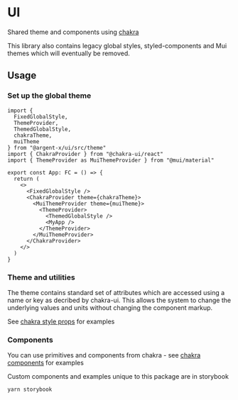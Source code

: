 # UI

Shared theme and components using [chakra](https://chakra-ui.com/)

This library also contains legacy global styles, styled-components and Mui themes which will eventually be removed.

## Usage

### Set up the global theme

```tsx
import {
  FixedGlobalStyle,
  ThemeProvider,
  ThemedGlobalStyle,
  chakraTheme,
  muiTheme
} from "@argent-x/ui/src/theme"
import { ChakraProvider } from "@chakra-ui/react"
import { ThemeProvider as MuiThemeProvider } from "@mui/material"

export const App: FC = () => {
  return (
    <>
      <FixedGlobalStyle />
      <ChakraProvider theme={chakraTheme}>
        <MuiThemeProvider theme={muiTheme}>
          <ThemeProvider>
            <ThemedGlobalStyle />
            <MyApp />
          </ThemeProvider>
        </MuiThemeProvider>
      </ChakraProvider>
    </>
  )
}
```

### Theme and utilities

The theme contains standard set of attributes which are accessed using a name or key as decribed by chakra-ui. This allows the system to change the underlying values and units without changing the component markup.

See [chakra style props](https://chakra-ui.com/docs/styled-system/style-props) for examples

### Components

You can use primitives and components from chakra - see [chakra components](https://chakra-ui.com/docs/components) for examples

Custom components and examples unique to this package are in storybook

```bash
yarn storybook
```
